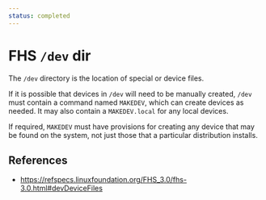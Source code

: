 ```yaml
---
status: completed
---
```


# FHS `/dev` dir

The `/dev` directory is the location of special or device files.

If it is possible that devices in `/dev` will need to be manually created, `/dev` must contain a command named `MAKEDEV`, which can create devices as needed. It may also contain a `MAKEDEV.local` for any local devices.

If required, `MAKEDEV` must have provisions for creating any device that may be found on the system, not just those that a particular distribution installs.

## References

- https://refspecs.linuxfoundation.org/FHS_3.0/fhs-3.0.html#devDeviceFiles
